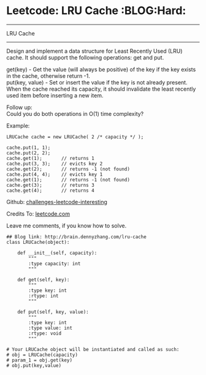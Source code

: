 # Leetcode: LRU Cache     :BLOG:Hard:


---

LRU Cache  

---

Design and implement a data structure for Least Recently Used (LRU) cache. It should support the following operations: get and put.  

get(key) - Get the value (will always be positive) of the key if the key exists in the cache, otherwise return -1.  
put(key, value) - Set or insert the value if the key is not already present. When the cache reached its capacity, it should invalidate the least recently used item before inserting a new item.  

Follow up:  
Could you do both operations in O(1) time complexity?  

Example:  

    LRUCache cache = new LRUCache( 2 /* capacity */ );
    
    cache.put(1, 1);
    cache.put(2, 2);
    cache.get(1);       // returns 1
    cache.put(3, 3);    // evicts key 2
    cache.get(2);       // returns -1 (not found)
    cache.put(4, 4);    // evicts key 1
    cache.get(1);       // returns -1 (not found)
    cache.get(3);       // returns 3
    cache.get(4);       // returns 4

Github: [challenges-leetcode-interesting](https://github.com/DennyZhang/challenges-leetcode-interesting/tree/master/lru-cache)  

Credits To: [leetcode.com](https://leetcode.com/problems/lru-cache/description/)  

Leave me comments, if you know how to solve.  

    ## Blog link: http://brain.dennyzhang.com/lru-cache
    class LRUCache(object):
    
        def __init__(self, capacity):
            """
            :type capacity: int
            """
    
        def get(self, key):
            """
            :type key: int
            :rtype: int
            """
    
        def put(self, key, value):
            """
            :type key: int
            :type value: int
            :rtype: void
            """
    
    # Your LRUCache object will be instantiated and called as such:
    # obj = LRUCache(capacity)
    # param_1 = obj.get(key)
    # obj.put(key,value)
